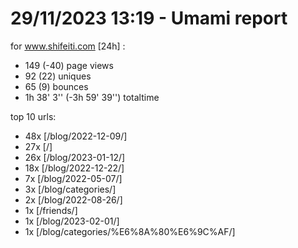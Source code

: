 # 29/11/2023 13:19 - Umami report
for www.shifeiti.com [24h] :

 - 149 (-40) page views
 - 92 (22) uniques
 - 65 (9) bounces
 - 1h 38' 3'' (-3h 59' 39'') totaltime


top 10 urls:
 - 48x [/blog/2022-12-09/]
 - 27x [/]
 - 26x [/blog/2023-01-12/]
 - 18x [/blog/2022-12-22/]
 - 7x [/blog/2022-05-07/]
 - 3x [/blog/categories/]
 - 2x [/blog/2022-08-26/]
 - 1x [/friends/]
 - 1x [/blog/2023-02-01/]
 - 1x [/blog/categories/%E6%8A%80%E6%9C%AF/]


